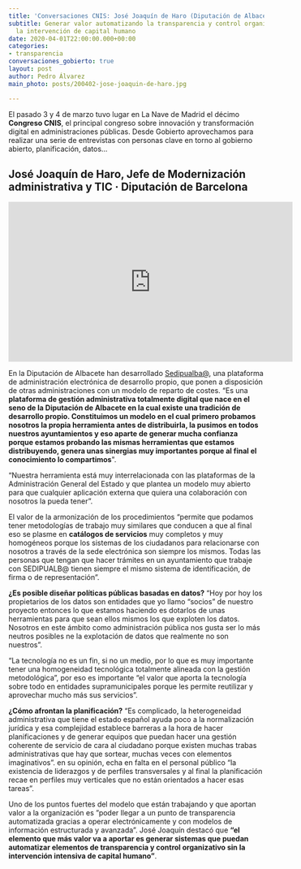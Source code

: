 ```yaml
---
title: 'Conversaciones CNIS: José Joaquín de Haro (Diputación de Albacete)'
subtitle: Generar valor automatizando la transparencia y control organizativo sin
  la intervención de capital humano
date: 2020-04-01T22:00:00.000+00:00
categories:
- transparencia
conversaciones_gobierto: true
layout: post
author: Pedro Álvarez
main_photo: posts/200402-jose-joaquin-de-haro.jpg

---
```

El pasado 3 y 4 de marzo tuvo lugar en La Nave de Madrid el décimo **Congreso CNIS**, el principal congreso sobre innovación y transformación digital en administraciones públicas. Desde Gobierto aprovechamos para realizar una serie de entrevistas con personas clave en torno al gobierno abierto, planificación, datos...

## José Joaquín de Haro, Jefe de Modernización administrativa y TIC · Diputación de Barcelona

<div class="video_wrapper bigger">
<iframe width="560" height="315" src="https://www.youtube.com/embed/1H4fhza_TBA" frameborder="0" allow="accelerometer; autoplay; encrypted-media; gyroscope; picture-in-picture" allowfullscreen></iframe>
</div>

En la Diputación de Albacete han desarrollado [Sedipualba@](https://www.sedipualba.es/), una plataforma de administración electrónica de desarrollo propio, que ponen a disposición de otras administraciones con un modelo de reparto de costes. “Es una **plataforma de gestión administrativa totalmente digital que nace en el seno de la Diputación de Albacete en la cual existe una tradición de desarrollo propio. Constituimos un modelo en el cual primero probamos nosotros la propia herramienta antes de distribuirla, la pusimos en todos nuestros ayuntamientos y eso aparte de generar mucha confianza porque estamos probando las mismas herramientas que estamos distribuyendo, genera unas sinergias muy importantes porque al final el conocimiento lo compartimos**".

“Nuestra herramienta está muy interrelacionada con las plataformas de la Administración General del Estado y que plantea un modelo muy abierto para que cualquier aplicación externa que quiera una colaboración con nosotros la pueda tener”.

El valor de la armonización de los procedimientos “permite que podamos tener metodologías de trabajo muy similares que conducen a que al final eso se plasme en **catálogos de servicios** muy completos y muy homogéneos porque los sistemas de los ciudadanos para relacionarse con nosotros a través de la sede electrónica son siempre los mismos. Todas las personas que tengan que hacer trámites en un ayuntamiento que trabaje con SEDIPUALB@ tienen siempre el mismo sistema de identificación, de firma o de representación”.

**¿Es posible diseñar políticas públicas basadas en datos?** “Hoy por hoy los propietarios de los datos son entidades que yo llamo “socios” de nuestro proyecto entonces lo que estamos haciendo es dotarlos de unas herramientas para que sean ellos mismos los que exploten los datos. Nosotros en este ámbito como administración pública nos gusta ser lo más neutros posibles ne la explotación de datos que realmente no son nuestros”.

“La tecnología no es un fin, si no un medio, por lo que es muy importante tener una homogeneidad tecnológica totalmente alineada con la gestión metodológica”, por eso es importante “el valor que aporta la tecnología sobre todo en entidades supramunicipales porque les permite reutilizar y aprovechar mucho más sus servicios”.

**¿Cómo afrontan la planificación?** “Es complicado, la heterogeneidad administrativa que tiene el estado español ayuda poco a la normalización jurídica y esa complejidad establece barreras a la hora de hacer planificaciones y de generar equipos que puedan hacer una gestión coherente de servicio de cara al ciudadano porque existen muchas trabas administrativas que hay que sortear, muchas veces con elementos imaginativos”. en su opinión, echa en falta en el personal público “la existencia de liderazgos y de perfiles transversales y al final la planificación recae en perfiles muy verticales que no están orientados a hacer esas tareas”.

Uno de los puntos fuertes del modelo que están trabajando y que aportan valor a la organización es ”poder llegar a un punto de transparencia automatizada gracias a operar electrónicamente y con modelos de información estructurada y avanzada”. José Joaquín destacó que **“el elemento que más valor va a aportar es generar sistemas que puedan automatizar elementos de transparencia y control organizativo sin la intervención intensiva de capital humano”**.